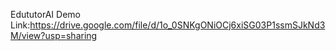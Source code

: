 EdututorAI Demo Link:https://drive.google.com/file/d/1o_0SNKgONiOCj6xiSG03P1ssmSJkNd3M/view?usp=sharing
